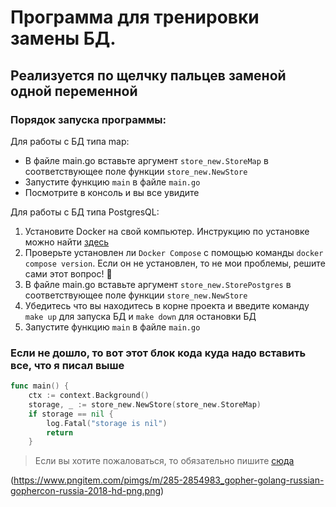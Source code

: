 # Программа для тренировки замены БД.

## Реализуется по щелчку пальцев заменой одной переменной 

### Порядок запуска программы:

Для работы с БД типа map:
- В файле main.go вставьте аргумент `store_new.StoreMap` в соответствующее поле функции `store_new.NewStore`
- Запустите функцию `main` в файле `main.go`
- Посмотрите в консоль и вы все увидите

Для работы с БД типа PostgresQL:

1. Установите Docker на свой компьютер. Инструкцию по установке можно найти [здесь](https://www.docker.com/)
2. Проверьте установлен ли `Docker Compose` с помощью команды  `docker compose version`. Если он не установлен, то не мои проблемы, решите сами этот вопрос! :thinking:	
3. В файле main.go вставьте аргумент `store_new.StorePostgres` в соответствующее поле функции `store_new.NewStore`
4. Убедитесь что вы находитесь в корне проекта и введите команду `make up` для запуска БД и `make down` для остановки БД
5. Запустите функцию `main` в файле `main.go`

### Если не дошло, то вот этот блок кода куда надо вставить все, что я писал выше

```Go
func main() {
	ctx := context.Background()
	storage, _ := store_new.NewStore(store_new.StoreMap)
	if storage == nil {
		log.Fatal("storage is nil")
		return
	}
```

> Если вы хотите пожаловаться, то обязательно пишите [сюда](https://t.me/zak47) 

(https://www.pngitem.com/pimgs/m/285-2854983_gopher-golang-russian-gophercon-russia-2018-hd-png.png)

